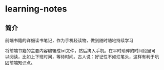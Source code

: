 # learning-notes

<h2>简介</h2>
前端书籍的详细读书笔记，作为手机轻读物，做到随时随地持续学习

<p>将前端书籍的主要内容编辑成txt文件，然后拷入手机。在平时琐碎的时间段里可以阅读，比如上下班时间，等待时间。古人说：好记性不如烂笔头，这样有利于巩固前端知识点。</p>

